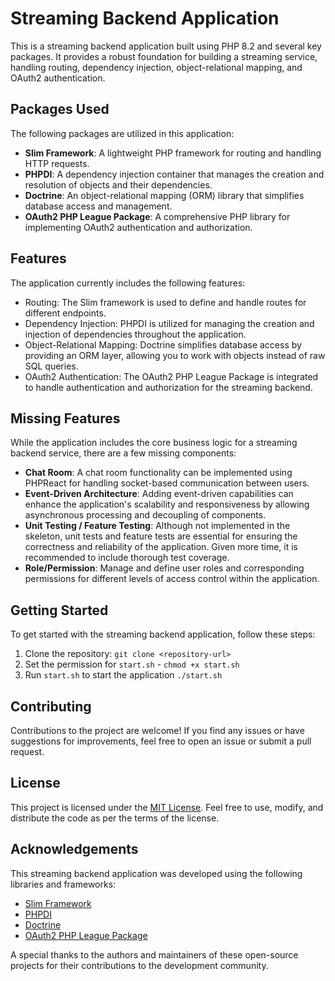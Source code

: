 # Streaming Backend Application

This is a streaming backend application built using PHP 8.2 and several key packages. It provides a robust foundation for building a streaming service, handling routing, dependency injection, object-relational mapping, and OAuth2 authentication.

## Packages Used

The following packages are utilized in this application:

- **Slim Framework**: A lightweight PHP framework for routing and handling HTTP requests.
- **PHPDI**: A dependency injection container that manages the creation and resolution of objects and their dependencies.
- **Doctrine**: An object-relational mapping (ORM) library that simplifies database access and management.
- **OAuth2 PHP League Package**: A comprehensive PHP library for implementing OAuth2 authentication and authorization.

## Features

The application currently includes the following features:

- Routing: The Slim framework is used to define and handle routes for different endpoints.
- Dependency Injection: PHPDI is utilized for managing the creation and injection of dependencies throughout the application.
- Object-Relational Mapping: Doctrine simplifies database access by providing an ORM layer, allowing you to work with objects instead of raw SQL queries.
- OAuth2 Authentication: The OAuth2 PHP League Package is integrated to handle authentication and authorization for the streaming backend.

## Missing Features

While the application includes the core business logic for a streaming backend service, there are a few missing components:

- **Chat Room**: A chat room functionality can be implemented using PHPReact for handling socket-based communication between users.
- **Event-Driven Architecture**: Adding event-driven capabilities can enhance the application's scalability and responsiveness by allowing asynchronous processing and decoupling of components.
- **Unit Testing / Feature Testing**: Although not implemented in the skeleton, unit tests and feature tests are essential for ensuring the correctness and reliability of the application. Given more time, it is recommended to include thorough test coverage.
- **Role/Permission**: Manage and define user roles and corresponding permissions for different levels of access control within the application.
## Getting Started

To get started with the streaming backend application, follow these steps:

1. Clone the repository: `git clone <repository-url>`
2. Set the permission for `start.sh` - `chmod +x start.sh`
3. Run `start.sh` to start the application `./start.sh`

## Contributing

Contributions to the project are welcome! If you find any issues or have suggestions for improvements, feel free to open an issue or submit a pull request.

## License

This project is licensed under the [MIT License](LICENSE). Feel free to use, modify, and distribute the code as per the terms of the license.

## Acknowledgements

This streaming backend application was developed using the following libraries and frameworks:

- [Slim Framework](https://www.slimframework.com/)
- [PHPDI](https://php-di.org/)
- [Doctrine](https://www.doctrine-project.org/)
- [OAuth2 PHP League Package](https://oauth2.thephpleague.com/)

A special thanks to the authors and maintainers of these open-source projects for their contributions to the development community.